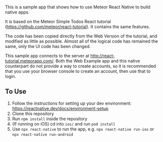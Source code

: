 This is a sample app that shows how to use Meteor React Native to build native apps.

It is based on the Meteor Simple Todos React tutorial (https://github.com/meteor/react-tutorial). It contains the same features.

The code has been copied directly from the Web Version of the tutorial, and modified as little as possible. Almost all of the logical code has remained the same, only the UI code has been changed.

This sample app connects to the server at http://react-tutorial.meteorapp.com/. Both the Web Example app and this native counterpart do not provide a way to create accounts, so it is recommended that you use your browser console to create an account, then use that to login.

## To Use
1. Follow the instructions for setting up your dev environment: https://reactnative.dev/docs/environment-setup
2. Clone this repository
3. Run `npm install` inside the repository
4. (If running on iOS) cd into `ios/` and run `pod install`
5. Use `npx react-native` to run the app, e.g. `npx react-native run-ios` or `npx react-native run-android`
